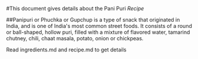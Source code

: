 #This document gives details about the Pani Puri *Recipe*


##Panipuri or Phuchka or Gupchup is a type of snack that originated in India, and is one of India's most common street foods. It consists of a round or ball-shaped, hollow puri, filled with a mixture of flavored water, tamarind chutney, chili, chaat masala, potato, onion or chickpeas. 


Read ingredients.md and recipe.md to get details

 


